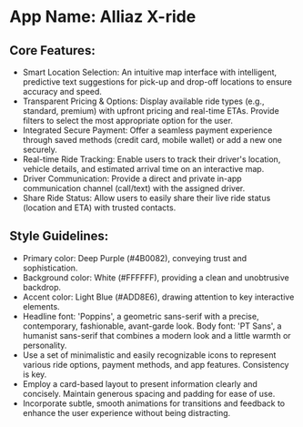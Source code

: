 # **App Name**: Alliaz X-ride

## Core Features:

- Smart Location Selection: An intuitive map interface with intelligent, predictive text suggestions for pick-up and drop-off locations to ensure accuracy and speed.
- Transparent Pricing & Options: Display available ride types (e.g., standard, premium) with upfront pricing and real-time ETAs. Provide filters to select the most appropriate option for the user.
- Integrated Secure Payment: Offer a seamless payment experience through saved methods (credit card, mobile wallet) or add a new one securely.
- Real-time Ride Tracking: Enable users to track their driver's location, vehicle details, and estimated arrival time on an interactive map.
- Driver Communication: Provide a direct and private in-app communication channel (call/text) with the assigned driver.
- Share Ride Status: Allow users to easily share their live ride status (location and ETA) with trusted contacts.

## Style Guidelines:

- Primary color: Deep Purple (#4B0082), conveying trust and sophistication.
- Background color: White (#FFFFFF), providing a clean and unobtrusive backdrop.
- Accent color: Light Blue (#ADD8E6), drawing attention to key interactive elements.
- Headline font: 'Poppins', a geometric sans-serif with a precise, contemporary, fashionable, avant-garde look. Body font: 'PT Sans', a humanist sans-serif that combines a modern look and a little warmth or personality.
- Use a set of minimalistic and easily recognizable icons to represent various ride options, payment methods, and app features. Consistency is key.
- Employ a card-based layout to present information clearly and concisely. Maintain generous spacing and padding for ease of use.
- Incorporate subtle, smooth animations for transitions and feedback to enhance the user experience without being distracting.